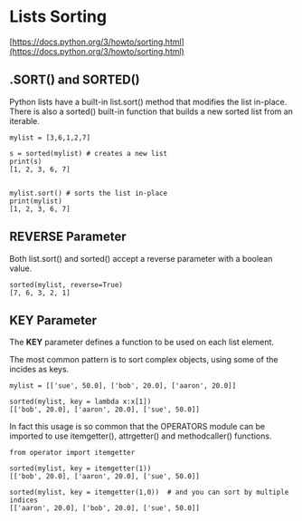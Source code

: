 # Lists  Sorting

[https://docs.python.org/3/howto/sorting.html](https://docs.python.org/3/howto/sorting.html)

## **.SORT() and SORTED()**

Python lists have a built-in list.sort() method that modifies the list in-place. There is also a sorted() built-in function that builds a new sorted list from an iterable.

```
mylist = [3,6,1,2,7]

s = sorted(mylist) # creates a new list
print(s)
[1, 2, 3, 6, 7]


mylist.sort() # sorts the list in-place
print(mylist)
[1, 2, 3, 6, 7]
```

## REVERSE Parameter

Both list.sort() and sorted() accept a reverse parameter with a boolean value.

```
sorted(mylist, reverse=True)
[7, 6, 3, 2, 1]
```

## **KEY Parameter**

The **KEY** parameter defines a function to be used on each list element.

The most common pattern is to sort complex objects, using some of the incides as keys.

```
mylist = [['sue', 50.0], ['bob', 20.0], ['aaron', 20.0]]

sorted(mylist, key = lambda x:x[1])
[['bob', 20.0], ['aaron', 20.0], ['sue', 50.0]]
```

In fact this usage is so common that the OPERATORS module can be imported to use itemgetter(), attrgetter() and methodcaller() functions.

```
from operator import itemgetter

sorted(mylist, key = itemgetter(1))
[['bob', 20.0], ['aaron', 20.0], ['sue', 50.0]]

sorted(mylist, key = itemgetter(1,0))  # and you can sort by multiple indices
[['aaron', 20.0], ['bob', 20.0], ['sue', 50.0]]
```
